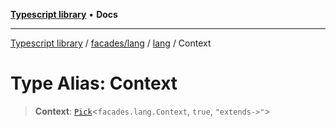 [**Typescript library**](../../../../../index.md) • **Docs**

***

[Typescript library](../../../../../modules.md) / [facades/lang](../../../index.md) / [lang](../index.md) / Context

# Type Alias: Context

> **Context**: [`Pick`](../../../../../types/object.keys/type-aliases/Pick.md)\<`facades.lang.Context`, `true`, `"extends->"`\>
